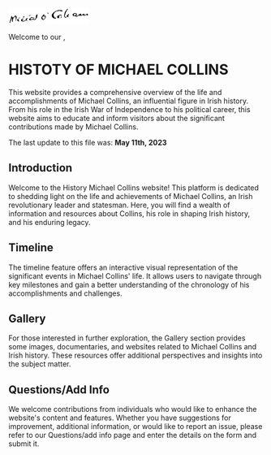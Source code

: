 ![Logo](assets/images/Michael_Collins_signature.png)

Welcome to our , 
# HISTOTY OF MICHAEL COLLINS

This website provides a comprehensive overview of the life and accomplishments of Michael Collins, an influential figure in Irish history. From his role in the Irish War of Independence to his political career, this website aims to educate and inform visitors about the significant contributions made by Michael Collins.

The last update to this file was: **May 11th, 2023**

## Introduction

Welcome to the History Michael Collins website! This platform is dedicated to shedding light on the life and achievements of Michael Collins, an Irish revolutionary leader and statesman. Here, you will find a wealth of information and resources about Collins, his role in shaping Irish history, and his enduring legacy.


## Timeline

The timeline feature offers an interactive visual representation of the significant events in Michael Collins' life. It allows users to navigate through key milestones and gain a better understanding of the chronology of his accomplishments and challenges.


## Gallery

For those interested in further exploration, the Gallery section provides some images, documentaries, and websites related to Michael Collins and Irish history. These resources offer additional perspectives and insights into the subject matter.

## Questions/Add Info 

We welcome contributions from individuals who would like to enhance the website's content and features. Whether you have suggestions for improvement, additional information, or would like to report an issue, please refer to our Questions/add info page and enter the details on the form and submit it.